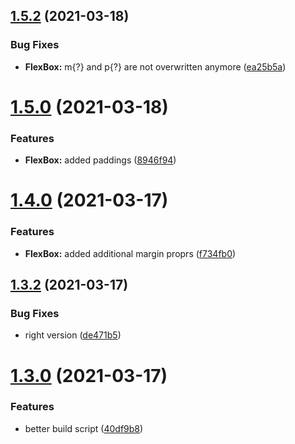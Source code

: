 ## [1.5.2](https://github.com/bacebu4/react-layout-library/compare/1.5.0...1.5.2) (2021-03-18)


### Bug Fixes

* **FlexBox:** m{?} and p{?} are not overwritten anymore ([ea25b5a](https://github.com/bacebu4/react-layout-library/commit/ea25b5a320731c1343f9774f3150ce650cb199ab))



# [1.5.0](https://github.com/bacebu4/react-layout-library/compare/1.4.0...1.5.0) (2021-03-18)


### Features

* **FlexBox:** added paddings ([8946f94](https://github.com/bacebu4/react-layout-library/commit/8946f94ec7df1e23dfb3b375a1b62fe63e71dfe6))



# [1.4.0](https://github.com/bacebu4/react-layout-library/compare/1.3.2...1.4.0) (2021-03-17)


### Features

* **FlexBox:** added additional margin proprs ([f734fb0](https://github.com/bacebu4/react-layout-library/commit/f734fb030c36210779eb017f0e827ede8a6e809c))



## [1.3.2](https://github.com/bacebu4/react-layout-library/compare/1.3.0...1.3.2) (2021-03-17)


### Bug Fixes

* right version ([de471b5](https://github.com/bacebu4/react-layout-library/commit/de471b5712b6ffe47ec0866650502c0c413a9c10))



# [1.3.0](https://github.com/bacebu4/react-layout-library/compare/1.2.0...1.3.0) (2021-03-17)


### Features

* better build script ([40df9b8](https://github.com/bacebu4/react-layout-library/commit/40df9b8a13714ab68e71221da8717ae570d7e395))



